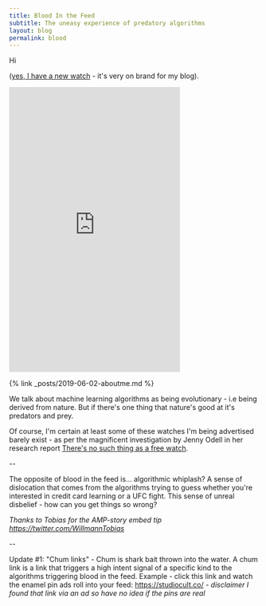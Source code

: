 ```yaml
---
title: Blood In the Feed
subtitle: The uneasy experience of predatory algorithms
layout: blog
permalink: blood
---
```


Hi

 ([yes, I have a new watch](https://www.skagen.com/en-us/aaren-kulor-neon-green-silicone-41mm-watch-skw6556) - it's very on brand for my blog).


<p><iframe class="ampframe" src="https://tomcritchlow.com/stories/blood-in-the-feed/" width="343px" height="572px"></iframe></p>

{% link _posts/2019-06-02-aboutme.md %}


<style>
.ampframe{
    border:none
}
</style>

We talk about machine learning algorithms as being evolutionary - i.e being derived from nature. But if there's one thing that nature's good at it's predators and prey. 

Of course, I'm certain at least some of these watches I'm being advertised barely exist - as per the magnificent investigation by Jenny Odell in her research report [There's no such thing as a free watch](http://www.jennyodell.com/free-watch.html).

--

The opposite of blood in the feed is... algorithmic whiplash? A sense of dislocation that comes from the algorithms trying to guess whether you're interested in credit card learning or a UFC fight. This sense of unreal disbelief - how can you get things so wrong?

*Thanks to Tobias for the AMP-story embed tip <https://twitter.com/WillmannTobias>*

--

Update #1: "Chum links" - Chum is shark bait thrown into the water. A chum link is a link that triggers a high intent signal of a specific kind to the algorithms triggering blood in the feed. Example - click this link and watch the enamel pin ads roll into your feed: <https://studiocult.co/> - *disclaimer I found that link via an ad so have no idea if the pins are real*

